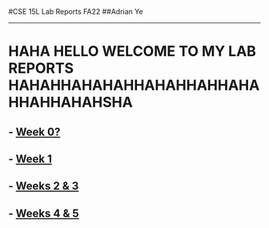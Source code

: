 #CSE 15L Lab Reports FA22
##Adrian Ye 

------
# HAHA HELLO WELCOME TO MY LAB REPORTS HAHAHHAHAHAHHAHAHHAHHAHAHHAHHAHAHSHA


## - [Week 0?](lab-report-1-week-0.html)
## - [Week 1](lab-report-1-(week-1).html)
## - [Weeks 2 & 3](lab-report-2-(week-2%2B3).html)
## - [Weeks 4 & 5](/lab-report-3%20(week%204%2B5).md)

